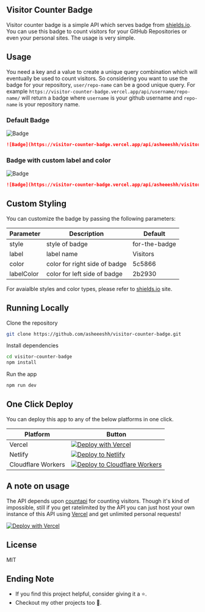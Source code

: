 ## Visitor Counter Badge 
Visitor counter badge is a simple API which serves badge from [shields.io](https://shields.io/). You can use this badge to count visitors for your GitHub Repositories or even your personal sites. The usage is very simple.

## Usage
You need a key and a value to create a unique query combination which will eventually be used to count visitors. So considering you want to use the badge for your repository, `user/repo-name` can be a good unique query. For example `https://visitor-counter-badge.vercel.app/api/username/repo-name/` will return a badge where `username` is your github username and `repo-name` is your repository name.

### Default Badge
![Badge](https://visitor-counter-badge.vercel.app/api/asheeeshh/visitor-counter-badge/)
```markdown
![Badge](https://visitor-counter-badge.vercel.app/api/asheeeshh/visitor-counter-badge/)
```
### Badge with custom label and color
![Badge](https://visitor-counter-badge.vercel.app/api/asheeeshh/visitor-counter-badge?label=Hits&color=fc7695&labelColor=95abdb)
```markdown
![Badge](https://visitor-counter-badge.vercel.app/api/asheeeshh/visitor-counter-badge?label=Hits&color=fc7695&labelColor=95abdb)
```

## Custom Styling
You can customize the badge by passing the following parameters:

| Parameter        | Description                   | Default       | 
| ---------------- | ----------------------------- | ------------- | 
| style            | style of badge                | for-the-badge |
| label            | label name                    | Visitors      | 
| color            | color for right side of badge | 5c5866        |
| labelColor       | color for left side of badge  | 2b2930        |

For avaialble styles and color types, please refer to [shields.io](https://shields.io/) site.

## Running Locally
Clone the repository
```bash
git clone https://github.com/asheeeshh/visitor-counter-badge.git
```
Install dependencies
```bash
cd visitor-counter-badge
npm install
```
Run the app
```bash
npm run dev
```

## One Click Deploy
You can deploy this app to any of the below platforms in one click.

| Platform           | Button |
| ------------------ | ------ |
| Vercel             | [![Deploy with Vercel](https://vercel.com/button)](https://vercel.com/new/clone?repository-url=https%3A%2F%2Fgithub.com%2Fasheeeshh%2Fvisitor-counter-badge) |
| Netlify            | [![Deploy to Netlify](https://www.netlify.com/img/deploy/button.svg)](https://app.netlify.com/start/deploy?repository=https://github.com/asheeeshh/visitor-counter-badge) |
| Cloudflare Workers | [![Deploy to Cloudflare Workers](https://deploy.workers.cloudflare.com/button)](https://deploy.workers.cloudflare.com/?url=https://github.com/asheeeshh/visitor-counter-badge) |

## A note on usage
The API depends upon [countapi](https://countapi.xyz/) for counting visitors. Though it's kind of impossible, still if you get ratelimited by the API you can just host your own instance of this API using [Vercel](https://vercel.app/) and get unlimited personal requests!

[![Deploy with Vercel](https://vercel.com/button)](https://vercel.com/new/clone?repository-url=https%3A%2F%2Fgithub.com%2Fasheeeshh%2Fvisitor-counter-badge)

## License
MIT

## Ending Note
- If you find this project helpful, consider giving it a ⭐.
- Checkout my other projects too 💜.

